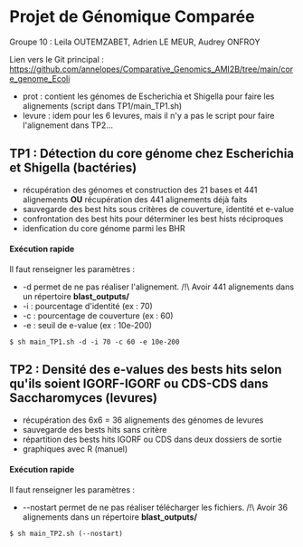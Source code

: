 # Projet de Génomique Comparée
Groupe 10 : Leila OUTEMZABET, Adrien LE MEUR, Audrey ONFROY

Lien vers le Git principal : https://github.com/annelopes/Comparative_Genomics_AMI2B/tree/main/core_genome_Ecoli

- prot : contient les génomes de Escherichia et Shigella pour faire les alignements (script dans TP1/main_TP1.sh)
- levure : idem pour les 6 levures, mais il n'y a pas le script pour faire l'alignement dans TP2...

## TP1 : Détection du core génome chez Escherichia et Shigella (bactéries)
- récupération des génomes et construction des 21 bases et 441 alignements **OU** récupération des 441 alignements déjà faits
- sauvegarde des best hits sous critères de couverture, identité et e-value
- confrontation des best hits pour déterminer les best hists réciproques
- idenfication du core génome parmi les BHR

#### Exécution rapide
Il faut renseigner les paramètres :
- -d permet de ne pas réaliser l'alignement. /!\ Avoir 441 alignements dans un répertoire **blast_outputs/**
- -i : pourcentage d'identité (ex : 70)
- -c : pourcentage de couverture (ex : 60)
- -e : seuil de e-value (ex : 10e-200)
```
$ sh main_TP1.sh -d -i 70 -c 60 -e 10e-200
```

## TP2 : Densité des e-values des bests hits selon qu'ils soient IGORF-IGORF ou CDS-CDS dans Saccharomyces (levures)
- récupération des 6x6 = 36 alignements des génomes de levures
- sauvegarde des bests hits sans critère
- répartition des bests hits IGORF ou CDS dans deux dossiers de sortie
- graphiques avec R (manuel)

#### Exécution rapide
Il faut renseigner les paramètres :
- --nostart permet de ne pas réaliser télécharger les fichiers. /!\ Avoir 36 alignements dans un répertoire **blast_outputs/**
```
$ sh main_TP2.sh (--nostart)
```

